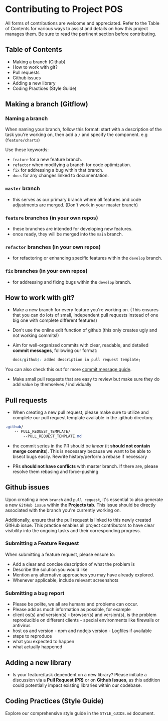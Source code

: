 # Contributing to Project POS

All forms of contributions are welcome and appreciated. Refer to the Table of Contents for various ways to assist and details on how this project manages them. Be sure to read the pertinent section before contributing.

## Table of Contents

-   Making a branch (Github)
-   How to work with git?
-   Pull requests
-   Github issues
-   Adding a new library
-   Coding Practices (Style Guide)

## Making a branch (Gitflow)

### Naming a branch

When naming your branch, follow this format: start with a description of the task you're working on, then add a `/` and specify the component. e.g (`feature/charts`)

Use these keywords:

-   `feature` for a new feature branch.
-   `refactor` when modifying a branch for code optimization.
-   `fix` for addressing a bug within that branch.
-   `docs` for any changes linked to documentation.

### `master` branch

-   this serves as our primary branch where all features and code adjustments are merged. (Don't work in your master branch)

### `feature` branches (in your own repos)

-   these branches are intended for developing new features.
-   once ready, they will be merged into the `main` branch.

### `refactor` branches (in your own repos)

-   for refactoring or enhancing specific features within the `develop` branch.

### `fix` branches (in your own repos)

-   for addressing and fixing bugs within the `develop` branch.

## How to work with git?

-   Make a new branch for every feature you're working on. (This ensures that you can do lots of small, independent pull requests instead of one big one with complete different features)
-   Don't use the online edit function of github (this only creates ugly and not working commits!)

-   Aim for well-organized commits with clear, readable, and detailed **commit messages**, following our format:

    ```css
    docs(github): added description in pull request template;
    ```

You can also check this out for more [commit message guide](https://github.com/RomuloOliveira/commit-messages-guide).

-   Make small pull requests that are easy to review but make sure they do add value by themselves / individually

## Pull requests

-   When creating a new pull request, please make sure to utilize and complete our pull request template available in the .github directory.

```css
.github/
    -- PULL_REQUEST_TEMPLATE/
        --PULL_REQUEST_TEMPLATE.md
```

-   the commit series in the PR should be _linear_ (it **should not contain merge commits**). This is necessary because we want to be able to bisect bugs easily. Rewrite history/perform a rebase if necessary

-   PRs **should not have conflicts** with master branch. If there are, please resolve them rebasing and force-pushing

## Github issues

Upon creating a new `branch` and `pull request`, it's essential to also generate a new `GitHub issue` within the **Projects tab**. This issue should be directly associated with the branch you're currently working on.

Additionally, ensure that the pull request is linked to this newly created GitHub issue. This practice enables all project contributors to have clear visibility into the ongoing tasks and their corresponding progress.

### Submitting a Feature Request

When submitting a feature request, please ensure to:

-   Add a clear and concise description of what the problem is
-   Describe the solution you would like
-   Mention any alternative approaches you may have already explored.
-   Whenever applicable, include relevant screenshots

### Submitting a bug report

-   Please be polite, we all are humans and problems can occur.
-   Please add as much information as possible, for example
  -   client os(s) and version(s)
    -   browser(s) and version(s), is the problem reproducible on different clients
    -   special environments like firewalls or antivirus
  -   host os and version
    -   npm and nodejs version
    -   Logfiles if available
  -   steps to reproduce
  -   what you expected to happen
  -   what actually happened

## Adding a new library

-   Is your feature/task dependent on a new library? Please initiate a discussion via a **Pull Request (PR)** or on **Github Issues**, as this addition could potentially impact existing libraries within our codebase.

## Coding Practices (Style Guide)

Explore our comprehensive style guide in the `STYLE_GUIDE.md` document.
